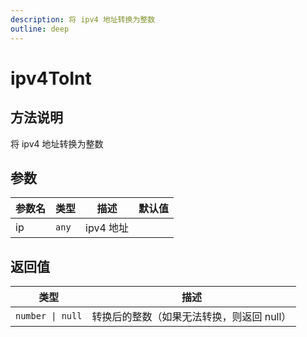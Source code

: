 ```yaml
---
description: 将 ipv4 地址转换为整数
outline: deep
---
```


# ipv4ToInt

## 方法说明

将 ipv4 地址转换为整数

## 参数

| 参数名 | 类型 | 描述 | 默认值 |
| --- | --- | --- | --- |
| ip | `any` | ipv4 地址 |  |

## 返回值

| 类型 | 描述 |
| --- | --- |
| `number \| null` | 转换后的整数（如果无法转换，则返回 null） |
